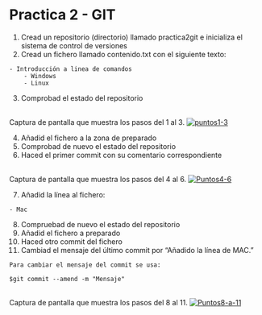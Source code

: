 # Practica 2 - GIT

1. Cread un repositorio (directorio) llamado practica2git e inicializa el sistema de control de versiones
2. Cread un fichero llamado contenido.txt con el siguiente texto:
```
- Introducción a linea de comandos
    - Windows
    - Linux
```
3. Comprobad el estado del repositorio
<br>
Captura de pantalla que muestra los pasos del 1 al 3.
<a href="https://imgbb.com/"><img src="https://i.ibb.co/K2HY7yB/puntos1-3.jpg" alt="puntos1-3" border="0"></a>

4. Añadid el fichero a la zona de preparado
5. Comprobad de nuevo el estado del repositorio
6. Haced el primer commit con su comentario correspondiente
<br>
Captura de pantalla que muestra los pasos del 4 al 6.
<a href="https://imgbb.com/"><img src="https://i.ibb.co/dtySbBg/Puntos4-6.jpg" alt="Puntos4-6" border="0"></a>

7. Añadid la línea al fichero:
```
- Mac
``` 

8. Compruebad de nuevo el estado del repositorio
9. Añadid el fichero a preparado
10. Haced otro commit del fichero
11. Cambiad el mensaje del último commit por “Añadido la línea de MAC.”
```
Para cambiar el mensaje del commit se usa:

$git commit --amend -m "Mensaje"
```

<br>
Captura de pantalla que muestra los pasos del 8 al 11.
<a href="https://imgbb.com/"><img src="https://i.ibb.co/yg6RSLV/Puntos8-a-11.jpg" alt="Puntos8-a-11" border="0"></a>